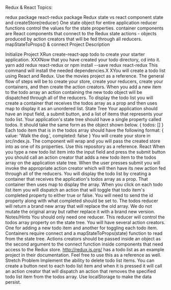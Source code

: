 Redux & React
Topics:

redux package
react-redux package
Redux state vs react component state
<Provider> and createStore(reducer)
One state object for entire application
reducer functions control the values for the state properties.
container components are React components that connect to the Redux state
actions - objects produced by action creators that will be fed through all reducers.
mapStateToProps() & connect
Project Description

Initialize Project
XRun create-react-app todo to create your starter application.
XXXNow that you have created your todo directory, cd into it.
yarn add redux react-redux or npm install --save redux react-redux This command will install the needed dependencies.X
XYou will create a todo list using React and Redux.
 Use the movies project as a reference.
The general flow of steps will be to create your store, create your reducers, create your containers, and then create the action creators.
When you add a new item to the todo array an action containing the new todo object will be dispatched through all of the reducers.
To display the todo list you will create a container that receives the todos array as a prop and then uses map to display it as an unordered list.
State Tree
Your application should have an input field, a submit button, and a list of items that represents your todo list.
Your application's state tree should have a single property called todos. It should take the same form as the object shown below.
{
 todos: []
}
Each todo item that is in the todos array should have the following format:
{
  value: 'Walk the dog.',
  completed: false
}
You will create your store in src/index.js. The <Provider > component will wrap <App /> and you will pass the created store into <Provider > as one of its properties. Use this repository as a reference.
React
When you type a new todo list item into the input field and press the submit button you should call an action creator that adds a new todo item to the todos array on the application state tree.
When the user presses submit you will invoke the appropriate action creator which will then have its new action fed through all of the reducers.
You will display the todo list by creating a container that receives the application's todos array as a prop. That container then uses map to display the array.
When you click on each todo list item you will dispatch an action that will toggle that todo item's completed property to either true or false. You will need to send the id property along with what completed should be set to. The todos reducer will return a brand new array that will replace the old array. We do not mutate the original array but rather replace it with a brand new version.
Notes/Hints
You should only need one reducer. This reducer will control the todos array property on the state tree.
You will have several action creators. One for adding a new todo item and another for toggling each todo item.
Containers require connect and a mapStateToProps(state) function to read from the state tree.
Actions creators should be passed inside an object as the second argument to the connect function inside components that need access to the Redux store.
http://redux.js.org/ has a todo list as an example project in their documentation. Feel free to use this as a reference as well.
Stretch Problem
Implement the ability to delete todo list items. You can create a button next to each todo list item and when it is pressed it will call an action creator that will dispatch an action that removes the specified todo list item from the todos array.
Use localStorage to make the data persist.